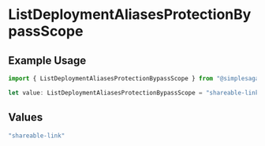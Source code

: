 # ListDeploymentAliasesProtectionBypassScope

## Example Usage

```typescript
import { ListDeploymentAliasesProtectionBypassScope } from "@simplesagar/vercel/models/listdeploymentaliasesop.js";

let value: ListDeploymentAliasesProtectionBypassScope = "shareable-link";
```

## Values

```typescript
"shareable-link"
```